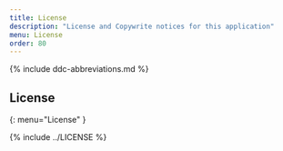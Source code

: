 ```yaml
---
title: License
description: "License and Copywrite notices for this application"
menu: License
order: 80
---
```



{% include ddc-abbreviations.md %}

## License
{: menu="License" }

{% include ../LICENSE %}
